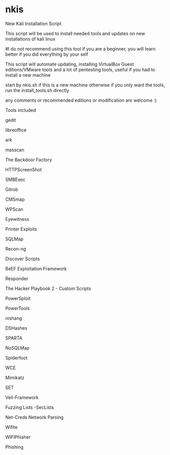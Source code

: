# nkis
New Kali Installation Script

This script will be used to install needed tools and updates on new installations of kali linux 

#I do not recommend using this tool if you are a beginner, you will learn better if you did everything by your self

This script will automate updating, installing VirtualBox Guest editions/VMware tools and a lot of pentesting tools, useful if you had to install a new machine

start by nkis.sh if this is a new machine
otherwise if you only want the tools, run the install_tools.sh directly

any comments or recommended editions or modification are welcome :)

Tools included

gedit

libreoffice

ark

masscan

The Backdoor Factory

HTTPScreenShot

SMBExec

Gitrob

CMSmap

WPScan

Eyewitness

Printer Exploits

SQLMap

Recon-ng

Discover Scripts

BeEF Exploitation Framework

Responder

The Hacker Playbook 2 - Custom Scripts

PowerSploit

PowerTools

nishang

DSHashes

SPARTA

NoSQLMap

Spiderfoot

WCE

Mimikatz

SET

Veil-Framework

Fuzzing Lists -SecLists

Net-Creds Network Parsing 

Wifite

WIFIPhisher

Phishing
